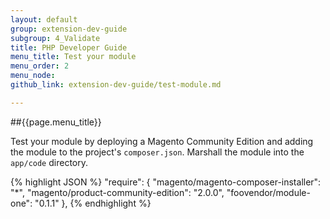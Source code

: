 ```yaml
---
layout: default
group: extension-dev-guide
subgroup: 4_Validate
title: PHP Developer Guide
menu_title: Test your module
menu_order: 2
menu_node: 
github_link: extension-dev-guide/test-module.md

---
```


##{{page.menu_title}}

Test your module by deploying a Magento Community Edition and adding the module to the project's <code>composer.json</code>. Marshall the module into the <code>app/code</code> directory.

{% highlight JSON %}
"require": {
    "magento/magento-composer-installer": "*",
    "magento/product-community-edition": "2.0.0",
    "foovendor/module-one": "0.1.1"
},
{% endhighlight %}